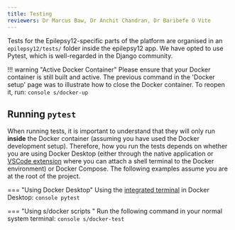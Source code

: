 ```yaml
---
title: Testing
reviewers: Dr Marcus Baw, Dr Anchit Chandran, Dr Baribefe O Vite
---
```


Tests for the Epilepsy12-specific parts of the platform are organised in an `epilepsy12/tests/` folder inside the epilepsy12 app. We have opted to use Pytest, which is well-regarded in the Django community.

!!! warning "Active Docker Container"
    Please ensure that your Docker container is still built and active. The previous command in the 'Docker setup' page was to illustrate how to close the Docker container. To reopen it, run:
    ```console
    s/docker-up
    ```

## Running `pytest`

When running tests, it is important to understand that they will only run **inside** the Docker container (assuming you have used the Docker development setup). Therefore, how you run the tests depends on whether you are using Docker Desktop (either through the native application or [VSCode extension](https://marketplace.visualstudio.com/items?itemName=ms-azuretools.vscode-docker) where you can attach a shell terminal to the Docker environment) or Docker Compose. The following examples assume you are at the root of the project.

=== "Using Docker Desktop"
    Using the [integrated terminal](https://docs.docker.com/desktop/use-desktop/container/#integrated-terminal) in Docker Desktop:
    ```console
    pytest
    ```

=== "Using s/docker scripts "
    Run the following command in your normal system terminal:
    ```console
    s/docker-test
    ```
